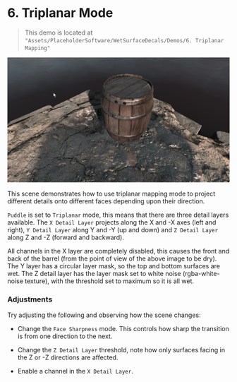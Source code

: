 # 6. Triplanar Mode

> This demo is located at `"Assets/PlaceholderSoftware/WetSurfaceDecals/Demos/6. Triplanar Mapping"`

![Demo Scene 3](../images/DemoScene6Triplanar.png)

This scene demonstrates how to use triplanar mapping mode to project different details onto different faces depending upon their direction.

`Puddle` is set to `Triplanar` mode, this means that there are three detail layers available. The `X Detail Layer` projects along the X and -X axes (left and right), `Y Detail Layer` along Y and -Y (up and down) and `Z Detail Layer` along Z and -Z (forward and backward).

All channels in the X layer are completely disabled, this causes the front and back of the barrel (from the point of view of the above image to be dry). The Y layer has a circular layer mask, so the top and bottom surfaces are wet. The Z detail layer has the layer mask set to white noise (rgba-white-noise texture), with the threshold set to maximum so it is all wet.

### Adjustments

Try adjusting the following and observing how the scene changes:

 - Change the `Face Sharpness` mode. This controls how sharp the transition is from one direction to the next. 

 - Change the `Z Detail Layer` threshold, note how only surfaces facing in the Z or -Z directions are affected.

 - Enable a channel in the `X Detail Layer`.